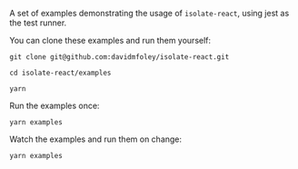 A set of examples demonstrating the usage of `isolate-react`, using jest as the test runner.

You can clone these examples and run them yourself:

`git clone git@github.com:davidmfoley/isolate-react.git`

`cd isolate-react/examples`

`yarn`

Run the examples once:

`yarn examples`

Watch the examples and run them on change:

`yarn examples`
